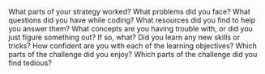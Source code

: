 
What parts of your strategy worked? What problems did you face?
What questions did you have while coding? What resources did you find to help you answer them?
What concepts are you having trouble with, or did you just figure something out? If so, what?
Did you learn any new skills or tricks?
How confident are you with each of the learning objectives?
Which parts of the challenge did you enjoy?
Which parts of the challenge did you find tedious?
